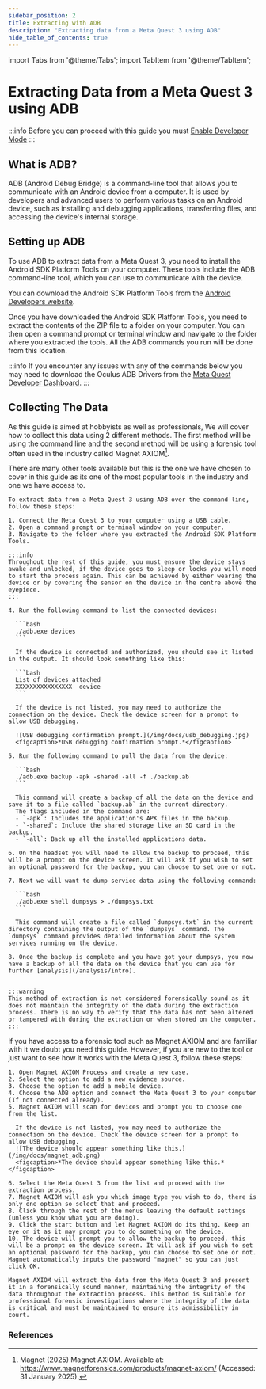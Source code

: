 ```yaml
---
sidebar_position: 2
title: Extracting with ADB
description: "Extracting data from a Meta Quest 3 using ADB"
hide_table_of_contents: true
---
```

import Tabs from '@theme/Tabs';
import TabItem from '@theme/TabItem';

# Extracting Data from a Meta Quest 3 using ADB


:::info
Before you can proceed with this guide you must [Enable Developer Mode](/extraction/adb/developer_mode)
:::

## What is ADB?

ADB (Android Debug Bridge) is a command-line tool that allows you to communicate with an Android device from a computer. It is used by developers and advanced users to perform various tasks on an Android device, such as installing and debugging applications, transferring files, and accessing the device's internal storage.

## Setting up ADB

To use ADB to extract data from a Meta Quest 3, you need to install the Android SDK Platform Tools on your computer. These tools include the ADB command-line tool, which you can use to communicate with the device.

You can download the Android SDK Platform Tools from the [Android Developers website](https://developer.android.com/studio/releases/platform-tools).

Once you have downloaded the Android SDK Platform Tools, you need to extract the contents of the ZIP file to a folder on your computer. You can then open a command prompt or terminal window and navigate to the folder where you extracted the tools. All the ADB commands you run will be done from this location.

:::info
If you encounter any issues with any of the commands below you may need to download the Oculus ADB Drivers from the [Meta Quest Developer Dashboard](https://developers.meta.com/horizon/downloads/package/oculus-adb-drivers/).
:::

## Collecting The Data

As this guide is aimed at hobbyists as well as professionals, We will cover how to collect this data using 2 different methods. The first method will be using the command line and the second method will be using a forensic tool often used in the industry called Magnet AXIOM[^axiom].

There are many other tools available but this is the one we have chosen to cover in this guide as its one of the most popular tools in the industry and one we have access to.

<Tabs>
  <TabItem value="command_line" label="Command Line" default>

    To extract data from a Meta Quest 3 using ADB over the command line, follow these steps:

    1. Connect the Meta Quest 3 to your computer using a USB cable.
    2. Open a command prompt or terminal window on your computer.
    3. Navigate to the folder where you extracted the Android SDK Platform Tools.

    :::info
    Throughout the rest of this guide, you must ensure the device stays awake and unlocked, if the device goes to sleep or locks you will need to start the process again. This can be achieved by either wearing the device or by covering the sensor on the device in the centre above the eyepiece.
    :::

    4. Run the following command to list the connected devices:

      ```bash
      ./adb.exe devices
      ```

      If the device is connected and authorized, you should see it listed in the output. It should look something like this:
  
      ```bash
      List of devices attached
      XXXXXXXXXXXXXXXX	device
      ```

      If the device is not listed, you may need to authorize the connection on the device. Check the device screen for a prompt to allow USB debugging.

      ![USB debugging confirmation prompt.](/img/docs/usb_debugging.jpg)
      <figcaption>*USB debugging confirmation prompt.*</figcaption>

    5. Run the following command to pull the data from the device:

      ```bash
      ./adb.exe backup -apk -shared -all -f ./backup.ab
      ```

      This command will create a backup of all the data on the device and save it to a file called `backup.ab` in the current directory.
      The flags included in the command are:
      - `-apk`: Includes the application's APK files in the backup.
      - `-shared`: Include the shared storage like an SD card in the backup.
      - `-all`: Back up all the installed applications data.

    6. On the headset you will need to allow the backup to proceed, this will be a prompt on the device screen. It will ask if you wish to set an optional password for the backup, you can choose to set one or not.

    7. Next we will want to dump service data using the following command:

      ```bash
      ./adb.exe shell dumpsys > ./dumpsys.txt
      ```

      This command will create a file called `dumpsys.txt` in the current directory containing the output of the `dumpsys` command. The `dumpsys` command provides detailed information about the system services running on the device.

    8. Once the backup is complete and you have got your dumpsys, you now have a backup of all the data on the device that you can use for further [analysis](/analysis/intro).

    
    :::warning
    This method of extraction is not considered forensically sound as it does not maintain the integrity of the data during the extraction process. There is no way to verify that the data has not been altered or tampered with during the extraction or when stored on the computer.
    :::
  </TabItem>
  <TabItem value="axiom" label="Magnet AXIOM">
    If you have access to a forensic tool such as Magnet AXIOM and are familiar with it we doubt you need this guide. However, if you are new to the tool or just want to see how it works with the Meta Quest 3, follow these steps:

    1. Open Magnet AXIOM Process and create a new case.
    2. Select the option to add a new evidence source.
    3. Choose the option to add a mobile device.
    4. Choose the ADB option and connect the Meta Quest 3 to your computer (If not connected already).
    5. Magnet AXIOM will scan for devices and prompt you to choose one from the list.
    
      If the device is not listed, you may need to authorize the connection on the device. Check the device screen for a prompt to allow USB debugging.
      ![The device should appear something like this.](/img/docs/magnet_adb.png)
      <figcaption>*The device should appear something like this.*</figcaption>
      
    6. Select the Meta Quest 3 from the list and proceed with the extraction process.
    7. Magnet AXIOM will ask you which image type you wish to do, there is only one option so select that and proceed.
    8. Click through the rest of the menus leaving the default settings (unless you know what you are doing).
    9. Click the start button and let Magnet AXIOM do its thing. Keep an eye on it as it may prompt you to do something on the device.
    10. The device will prompt you to allow the backup to proceed, this will be a prompt on the device screen. It will ask if you wish to set an optional password for the backup, you can choose to set one or not. Magnet automatically inputs the password "magnet" so you can just click OK.

    Magnet AXIOM will extract the data from the Meta Quest 3 and present it in a forensically sound manner, maintaining the integrity of the data throughout the extraction process. This method is suitable for professional forensic investigations where the integrity of the data is critical and must be maintained to ensure its admissibility in court.
  </TabItem>
</Tabs>

### References
[^axiom]: Magnet (2025) Magnet AXIOM. Available at: https://www.magnetforensics.com/products/magnet-axiom/ (Accessed: 31 January 2025).